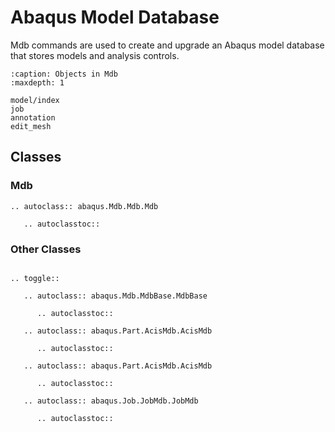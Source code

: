 # Abaqus Model Database

Mdb commands are used to create and upgrade an Abaqus model database that stores models and analysis controls.

```{toctree}
:caption: Objects in Mdb
:maxdepth: 1

model/index
job
annotation
edit_mesh
```

## Classes

### Mdb

```{eval-rst}
.. autoclass:: abaqus.Mdb.Mdb.Mdb

   .. autoclasstoc::
```

### Other Classes

```{eval-rst}

.. toggle::

   .. autoclass:: abaqus.Mdb.MdbBase.MdbBase

      .. autoclasstoc::

   .. autoclass:: abaqus.Part.AcisMdb.AcisMdb

      .. autoclasstoc::

   .. autoclass:: abaqus.Part.AcisMdb.AcisMdb

      .. autoclasstoc::

   .. autoclass:: abaqus.Job.JobMdb.JobMdb

      .. autoclasstoc::
```
